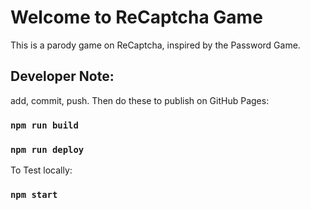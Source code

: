 # Welcome to ReCaptcha Game
This is a parody game on ReCaptcha, inspired by the Password Game.


## Developer Note:
add, commit, push. Then do these to publish on GitHub Pages:
### `npm run build`
### `npm run deploy`


To Test locally:
### `npm start`


